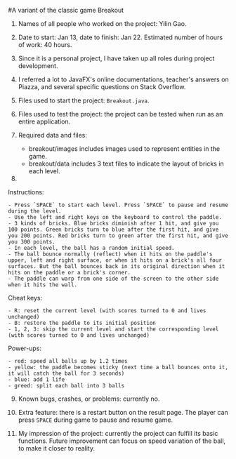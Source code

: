 #A variant of the classic game Breakout

1. Names of all people who worked on the project: Yilin Gao.

2. Date to start: Jan 13, date to finish: Jan 22. Estimated number of hours of work: 40 hours.

3. Since it is a personal project, I have taken up all roles during project development.

4. I referred a lot to JavaFX's online documentations, teacher's answers on Piazza, and several specific questions on Stack Overflow.

5. Files used to start the project: `Breakout.java`.

6. Files used to test the project: the project can be tested when run as an entire application.

7. Required data and files: 

	- breakout/images includes images used to represent entities in the game.
	- breakout/data includes 3 text files to indicate the layout of bricks in each level.
	
8.
Instructions:

	- Press `SPACE` to start each level. Press `SPACE` to pause and resume during the level.
	- Use the left and right keys on the keyboard to control the paddle.
	- 3 kinds of bricks. Blue bricks diminish after 1 hit, and give you 100 points. Green bricks turn to blue after the first hit, and give you 200 points. Red bricks turn to green after the first hit, and give you 300 points.
	- In each level, the ball has a random initial speed.
	- The ball bounce normally (reflect) when it hits on the paddle's upper, left and right surface, or when it hits on a brick's all four surfaces. But the ball bounces back in its original direction when it hits on the paddle or a brick's corner.
	- The paddle can warp from one side of the screen to the other side when it hits the wall.

Cheat keys:

	- R: reset the current level (with scores turned to 0 and lives unchanged)
	- B: restore the paddle to its initial position
	- 1, 2, 3: skip the current level and start the corresponding level (with scores turned to 0 and lives unchanged)

Power-ups:
	
	- red: speed all balls up by 1.2 times
	- yellow: the paddle becomes sticky (next time a ball bounces onto it, it will catch the ball for 3 seconds)
	- blue: add 1 life
	- greed: split each ball into 3 balls

9. Known bugs, crashes, or problems: currently no.

10. Extra feature: there is a restart button on the result page. The player can press `SPACE` during game to pause and resume game.

11. My impression of the project: currently the project can fulfill its basic functions. Future improvement can focus on speed variation of the ball, to make it closer to reality.